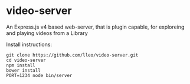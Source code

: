 # video-server
An Express.js v4 based web-server, that is plugin capable, for exploreing and playing videos from a Library

Install instructions:

    git clone https://github.com/lleo/video-server.git
    cd video-server
    npm install
    bower install
    PORT=1234 node bin/server

